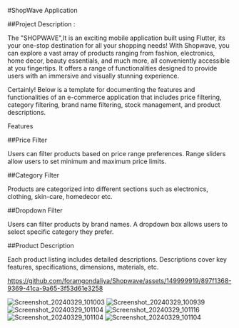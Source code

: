 #ShopWave Application

##Project Description :

The "SHOPWAVE",It is an exciting mobile application built using Flutter, 
its your one-stop destination for all your shopping needs! With Shopwave, 
you can explore a vast array of products ranging from fashion, electronics, home decor, 
beauty essentials, and much more, all conveniently accessible at you fingertips.
It offers a range of functionalities designed to provide users with an immersive and visually stunning experience.

Certainly! Below is a template for documenting the features and functionalities of an 
e-commerce application that includes price filtering, category filtering, brand name filtering, 
stock management, and product descriptions.

Features

##Price Filter

Users can filter products based on price range preferences.
Range sliders allow users to set minimum and maximum price limits.

##Category Filter

Products are categorized into different sections such as electronics, clothing, skin-care,
homedecor etc.

##Dropdown Filter

Users can filter products by brand names.
A dropdown box allows users to select specific category they prefer.

##Product Description

Each product listing includes detailed descriptions.
Descriptions cover key features, specifications, dimensions, materials, etc.



https://github.com/foramgondaliya/Shopwave/assets/149999919/897f1368-9369-41ca-9a65-3f53d61e3258

![Screenshot_20240329_101003](https://github.com/foramgondaliya/Shopwave/assets/149999919/b666b11d-76ac-43c9-b715-bdadcce0ff20)
![Screenshot_20240329_100939](https://github.com/foramgondaliya/Shopwave/assets/149999919/d8fd868e-8b6b-4df0-a81e-d392477fbd9c)
![Screenshot_20240329_101104](https://github.com/foramgondaliya/Shopwave/assets/149999919/751993ff-ef47-47bd-bc7a-e2c09b917814)
![Screenshot_20240329_101116](https://github.com/foramgondaliya/Shopwave/assets/149999919/97b127c4-f4f1-4968-bab5-cf9682944c14)
![Screenshot_20240329_101104](https://github.com/foramgondaliya/Shopwave/assets/149999919/963d4338-8502-4db5-9f34-fe4ee5acf924)
![Screenshot_20240329_101104](https://github.com/foramgondaliya/Shopwave/assets/149999919/c206a0a2-6bdc-4ec2-b294-7cef585947c1)


